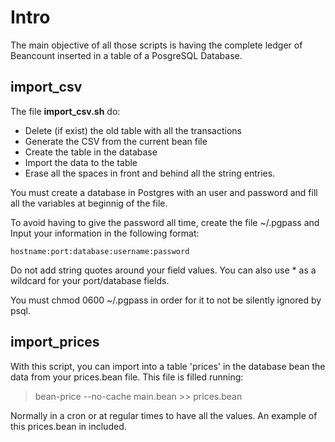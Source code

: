 # Intro

The main objective of all those scripts is having the complete ledger of Beancount
inserted in a table of a PosgreSQL Database.

## import_csv

The file **import_csv.sh** do:

* Delete (if exist) the old table with all the transactions
* Generate the CSV from the current bean file
* Create the table in the database
* Import the data to the table
* Erase all the spaces in front and behind all the string entries.

You must create a database in Postgres with an user and password and fill all the variables at beginnig of the file.

To avoid having to give the password all time, create the file ~/.pgpass and
Input your information in the following format:

    hostname:port:database:username:password

Do not add string quotes around your field values.
You can also use * as a wildcard for your port/database fields.

You must chmod 0600 ~/.pgpass in order for it to not be silently ignored by psql.

## import_prices

With this script, you can import into a table 'prices' in the database bean the data from your prices.bean file.
This file is filled running:
> bean-price --no-cache main.bean >> prices.bean

Normally in a cron or at regular times to have all the values. An example of this prices.bean in included.

